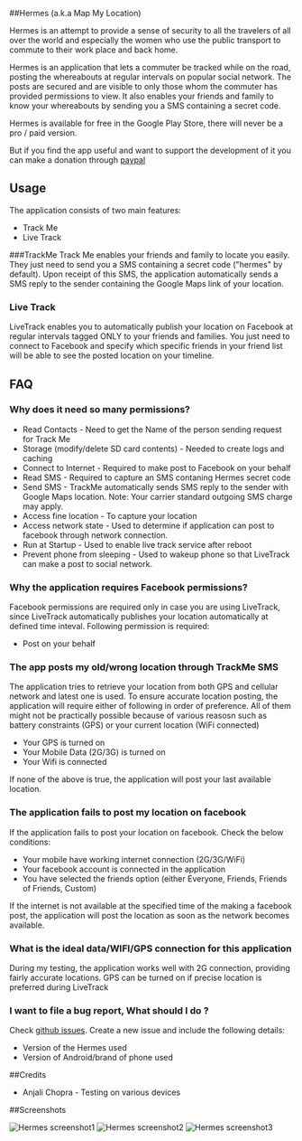 ##Hermes (a.k.a Map My Location)

Hermes is an attempt to provide a sense of security to all the travelers of all over the world and especially the women who use the public transport to commute to their work place and back home.

Hermes is an application that lets a commuter be tracked while on the road, posting the whereabouts at regular intervals on popular social network. The posts are secured and are visible to only those whom the commuter has provided permissions to view. It also enables your friends and family to know your whereabouts by sending you a SMS containing a secret code.

Hermes is available for free in the Google Play Store, there will never be a pro / paid version.

But if you find the app useful and want to support the development of it you can make a donation through [paypal](http://www.madhur.co.in/donate/)

## <a name="usage">Usage</a>

The application consists of two main features:
* Track Me
* Live Track

###TrackMe
Track Me enables your friends and family to locate you easily. They just need to send you a SMS containing a secret code ("hermes" by default). Upon receipt of this SMS, the application automatically sends a SMS reply to the sender containing the Google Maps link of your location.

### Live Track
LiveTrack enables you to automatically publish your location on Facebook at regular intervals tagged ONLY to your friends and families. You just need to connect to Facebook and specify which specific 
friends in your friend list will be able to see the posted location on your timeline.

## <a name="faq">FAQ</a>


### Why does it need so many permissions?

* Read Contacts - Need to get the Name of the person sending request for Track Me
* Storage (modify/delete SD card contents) - Needed to create logs and caching
* Connect to Internet - Required to make post to Facebook on your behalf
* Read SMS - Required to capture an SMS contaning Hermes secret code
* Send SMS - TrackMe automatically sends SMS reply to the sender with Google Maps location. Note: Your carrier standard outgoing SMS charge may apply.
* Access fine location - To capture your location
* Access network state - Used to determine if application can post to facebook through network connection.
* Run at Startup - Used to enable live track service after reboot
* Prevent phone from sleeping - Used to wakeup phone so that LiveTrack can make a post to social network.


### Why the application requires Facebook permissions?

Facebook permissions are required only in case you are using LiveTrack, since LiveTrack automatically publishes your location automatically at defined time inteval. Following permission is required:

* Post on your behalf

### The app posts my old/wrong location through TrackMe SMS

The application tries to retrieve your location from both GPS and cellular network and latest one is used. To ensure accurate location posting, the application will require either of following in order of preference. All of them might not be practically possible because of various reasosn such as battery constraints (GPS) or your current location (WiFi connected)

* Your GPS is turned on
* Your Mobile Data (2G/3G) is turned on
* Your Wifi is connected

If none of the above is true, the application will post your last available location.

### The application fails to post my location on facebook

If the application fails to post your location on facebook. Check the below conditions:

* Your mobile have working internet connection (2G/3G/WiFi)
* Your facebook account is connected in the application
* You have selected the friends option (either Everyone, Friends, Friends of Friends, Custom)

If the internet is not available at the specified time of the making a facebook post, the application will post the location as soon as the network becomes available.

### What is the ideal data/WIFI/GPS connection for this application

During my testing, the application works well with 2G connection, providing fairly accurate locations.
GPS can be turned on if precise location is preferred during LiveTrack

### I want to file a bug report, What should I do ?

Check [github issues](https://github.com/madhur/MapMyLocation/issues?state=open). Create a new issue and include the following details:

* Version of the Hermes used
* Version of Android/brand of phone used

##<a name="credits">Credits</a>

  * Anjali Chopra - Testing on various devices
  
##<a name="screenhots">Screenshots</a>

![Hermes screenshot1](https://raw.github.com/madhur/MapMyLocation/gh-pages/screenshots/apphermes1.png) 
![Hermes screenshot2](https://raw.github.com/madhur/MapMyLocation/gh-pages/screenshots/apphermes2.png) 
![Hermes screenshot3](https://raw.github.com/madhur/MapMyLocation/gh-pages/screenshots/apphermes3.png) 
  